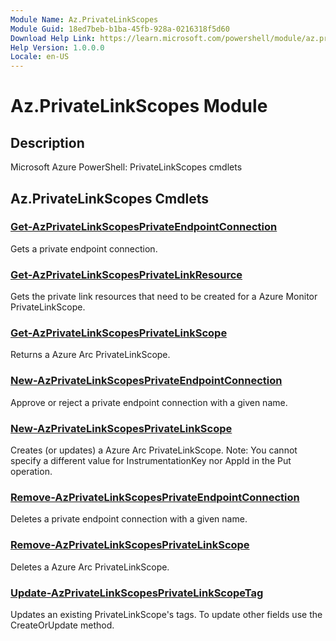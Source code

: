 ```yaml
---
Module Name: Az.PrivateLinkScopes
Module Guid: 18ed7beb-b1ba-45fb-928a-0216318f5d60
Download Help Link: https://learn.microsoft.com/powershell/module/az.privatelinkscopes
Help Version: 1.0.0.0
Locale: en-US
---
```


# Az.PrivateLinkScopes Module
## Description
Microsoft Azure PowerShell: PrivateLinkScopes cmdlets

## Az.PrivateLinkScopes Cmdlets
### [Get-AzPrivateLinkScopesPrivateEndpointConnection](Get-AzPrivateLinkScopesPrivateEndpointConnection.md)
Gets a private endpoint connection.

### [Get-AzPrivateLinkScopesPrivateLinkResource](Get-AzPrivateLinkScopesPrivateLinkResource.md)
Gets the private link resources that need to be created for a Azure Monitor PrivateLinkScope.

### [Get-AzPrivateLinkScopesPrivateLinkScope](Get-AzPrivateLinkScopesPrivateLinkScope.md)
Returns a Azure Arc PrivateLinkScope.

### [New-AzPrivateLinkScopesPrivateEndpointConnection](New-AzPrivateLinkScopesPrivateEndpointConnection.md)
Approve or reject a private endpoint connection with a given name.

### [New-AzPrivateLinkScopesPrivateLinkScope](New-AzPrivateLinkScopesPrivateLinkScope.md)
Creates (or updates) a Azure Arc PrivateLinkScope.
Note: You cannot specify a different value for InstrumentationKey nor AppId in the Put operation.

### [Remove-AzPrivateLinkScopesPrivateEndpointConnection](Remove-AzPrivateLinkScopesPrivateEndpointConnection.md)
Deletes a private endpoint connection with a given name.

### [Remove-AzPrivateLinkScopesPrivateLinkScope](Remove-AzPrivateLinkScopesPrivateLinkScope.md)
Deletes a Azure Arc PrivateLinkScope.

### [Update-AzPrivateLinkScopesPrivateLinkScopeTag](Update-AzPrivateLinkScopesPrivateLinkScopeTag.md)
Updates an existing PrivateLinkScope's tags.
To update other fields use the CreateOrUpdate method.

